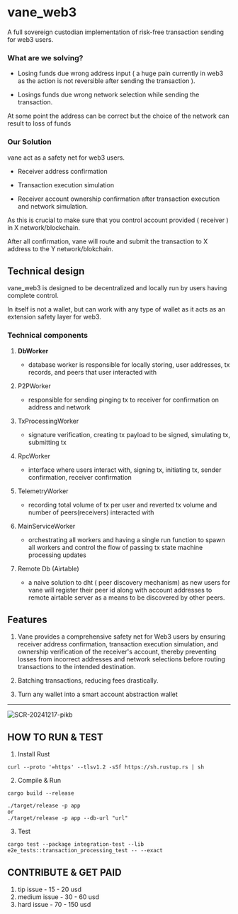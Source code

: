 # vane_web3

A full sovereign custodian implementation of risk-free transaction sending for web3 users.

### What are we solving?
  - Losing funds due wrong address input ( a huge pain currently in web3 as the action is not reversible after sending the transaction ).

  - Losings funds due wrong network selection while sending the transaction.

At some point the address can be correct but the choice of the network can result to loss of funds

### Our Solution
vane act as a safety net for web3 users.

- Receiver address confirmation

- Transaction execution simulation

- Receiver account ownership confirmation after transaction execution and network simulation.

As this is crucial to make sure that you control account provided ( receiver ) in X network/blockchain.

After all confirmation, vane will route and submit the transaction to X address to the Y network/blokchain.

## Technical design

vane_web3 is designed to be decentralized and locally run by users having complete control.

In itself is not a wallet, but can work with any type of wallet as it acts as an extension safety layer for web3.

### Technical components
1. **DbWorker**
    
    - database worker is responsible for locally storing, user addresses, tx records, and peers that user interacted with
2. P2PWorker
    
    - responsible for sending pinging tx to receiver for confirmation on address and network
3. TxProcessingWorker

    - signature verification, creating tx payload to be signed, simulating tx, submitting tx
4. RpcWorker

    - interface where users interact with, signing tx, initiating tx, sender confirmation, receiver confirmation
5. TelemetryWorker

    - recording total volume of tx per user and reverted tx volume and number of peers(receivers) interacted with
6. MainServiceWorker

    - orchestrating all workers and having a single run function to spawn all workers and control the flow of passing tx state machine processing updates
7. Remote Db (Airtable)

    - a naive solution to dht ( peer discovery mechanism) as new users for vane will register their peer id along with account addresses
   to remote airtable server as a means to be discovered by other peers.

## Features
1. Vane provides a comprehensive safety net for Web3 users by ensuring receiver address confirmation, transaction execution simulation, and ownership verification of the receiver's account, thereby preventing losses from incorrect addresses and network selections before routing transactions to the intended destination.

2. Batching transactions, reducing fees drastically.
3. Turn any wallet into a smart account abstraction wallet
   
---

![SCR-20241217-pikb](https://github.com/user-attachments/assets/f8c82fa4-2d2b-46d8-87bf-7c1a7f18cae1)


## HOW TO RUN & TEST
1. Install Rust
```
curl --proto '=https' --tlsv1.2 -sSf https://sh.rustup.rs | sh
```

2. Compile & Run
```
cargo build --release
```

```
./target/release -p app
or 
./target/release -p app --db-url "url"
```

3. Test

```
cargo test --package integration-test --lib e2e_tests::transaction_processing_test -- --exact
```

## CONTRIBUTE & GET PAID

1. tip issue  - 15 - 20 usd
2. medium issue - 30 - 60 usd
3. hard issue - 70 - 150 usd
